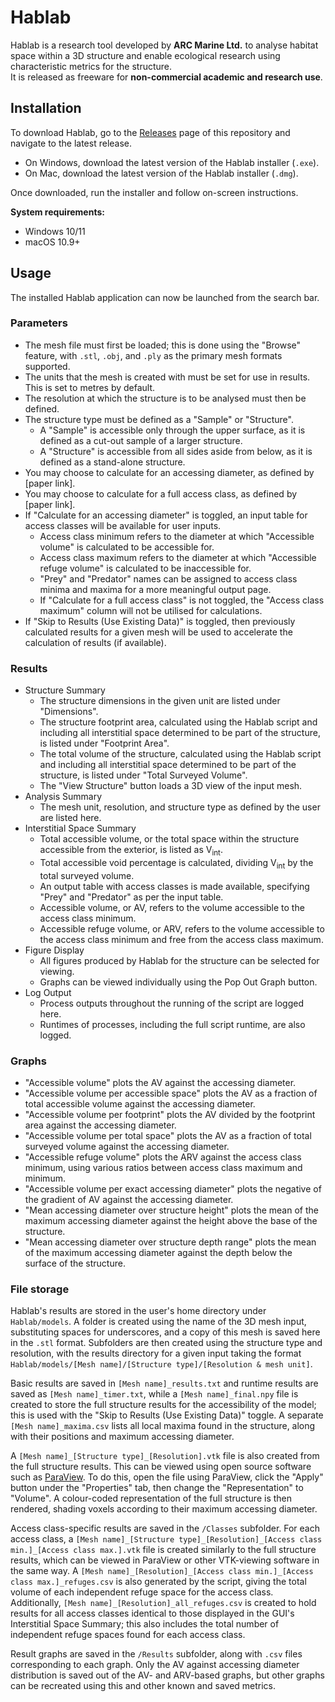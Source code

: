 # Hablab

Hablab is a research tool developed by **ARC Marine Ltd.** to analyse habitat space within a 3D structure and enable ecological research using characteristic metrics for the structure.<br>
It is released as freeware for **non-commercial academic and research use**.

## Installation

To download Hablab, go to the [Releases](https://github.com/Kyle-ARCMarine/hablab/releases) page of this repository and navigate to the latest release.
- On Windows, download the latest version of the Hablab installer (`.exe`).
- On Mac, download the latest version of the Hablab installer (`.dmg`).

Once downloaded, run the installer and follow on-screen instructions.

**System requirements:**
- Windows 10/11
- macOS 10.9+

## Usage

The installed Hablab application can now be launched from the search bar.

### Parameters

- The mesh file must first be loaded; this is done using the "Browse" feature, with `.stl`, `.obj`, and `.ply` as the primary mesh formats supported.
- The units that the mesh is created with must be set for use in results. This is set to metres by default.
- The resolution at which the structure is to be analysed must then be defined.
- The structure type must be defined as a "Sample" or "Structure".
  - A "Sample" is accessible only through the upper surface, as it is defined as a cut-out sample of a larger structure.
  - A "Structure" is accessible from all sides aside from below, as it is defined as a stand-alone structure.
- You may choose to calculate for an accessing diameter, as defined by [paper link].
- You may choose to calculate for a full access class, as defined by [paper link].
- If "Calculate for an accessing diameter" is toggled, an input table for access classes will be available for user inputs.
  - Access class minimum refers to the diameter at which "Accessible volume" is calculated to be accessible for.
  - Access class maximum refers to the diameter at which "Accessible refuge volume" is calculated to be inaccessible for.
  - "Prey" and "Predator" names can be assigned to access class minima and maxima for a more meaningful output page.
  - If "Calculate for a full access class" is not toggled, the "Access class maximum" column will not be utilised for calculations.
- If "Skip to Results (Use Existing Data)" is toggled, then previously calculated results for a given mesh will be used to accelerate the calculation of results (if available).

### Results

- Structure Summary
  - The structure dimensions in the given unit are listed under "Dimensions".
  - The structure footprint area, calculated using the Hablab script and including all interstitial space determined to be part of the structure, is listed under "Footprint Area".
  - The total volume of the structure, calculated using the Hablab script and including all interstitial space determined to be part of the structure, is listed under "Total Surveyed Volume".
  - The "View Structure" button loads a 3D view of the input mesh.
- Analysis Summary
  - The mesh unit, resolution, and structure type as defined by the user are listed here.
- Interstitial Space Summary
  - Total accessible volume, or the total space within the structure accessible from the exterior, is listed as V<sub>int</sub>.
  - Total accessible void percentage is calculated, dividing V<sub>int</sub> by the total surveyed volume.
  - An output table with access classes is made available, specifying "Prey" and "Predator" as per the input table.
  - Accessible volume, or AV, refers to the volume accessible to the access class minimum.
  - Accessible refuge volume, or ARV, refers to the volume accessible to the access class minimum and free from the access class maximum.
- Figure Display
  - All figures produced by Hablab for the structure can be selected for viewing.
  - Graphs can be viewed individually using the Pop Out Graph button.
- Log Output
  - Process outputs throughout the running of the script are logged here.
  - Runtimes of processes, including the full script runtime, are also logged.

### Graphs

- "Accessible volume" plots the AV against the accessing diameter.
- "Accessible volume per accessible space" plots the AV as a fraction of total accessible volume against the accessing diameter.
- "Accessible volume per footprint" plots the AV divided by the footprint area against the accessing diameter.
- "Accessible volume per total space" plots the AV as a fraction of total surveyed volume against the accessing diameter.
- "Accessible refuge volume" plots the ARV against the access class minimum, using various ratios between access class maximum and minimum.
- "Accessible volume per exact accessing diameter" plots the negative of the gradient of AV against the accessing diameter.
- "Mean accessing diameter over structure height" plots the mean of the maximum accessing diameter against the height above the base of the structure.
- "Mean accessing diameter over structure depth range" plots the mean of the maximum accessing diameter against the depth below the surface of the structure.

### File storage

Hablab's results are stored in the user's home directory under `Hablab/models`. A folder is created using the name of the 3D mesh input, substituting spaces for underscores, and a copy of this mesh is saved here in the `.stl` format. Subfolders are then created using the structure type and resolution, with the results directory for a given input taking the format `Hablab/models/[Mesh name]/[Structure type]/[Resolution & mesh unit]`.

Basic results are saved in `[Mesh name]_results.txt` and runtime results are saved as `[Mesh name]_timer.txt`, while a `[Mesh name]_final.npy` file is created to store the full structure results for the accessibility of the model; this is used with the "Skip to Results (Use Existing Data)" toggle. A separate `[Mesh name]_maxima.csv` lists all local maxima found in the structure, along with their positions and maximum accessing diameter.

A `[Mesh name]_[Structure type]_[Resolution].vtk` file is also created from the full structure results. This can be viewed using open source software such as [ParaView](https://www.paraview.org/). To do this, open the file using ParaView, click the "Apply" button under the "Properties" tab, then change the "Representation" to "Volume". A colour-coded representation of the full structure is then rendered, shading voxels according to their maximum accessing diameter.

Access class-specific results are saved in the `/Classes` subfolder. For each access class, a `[Mesh name]_[Structure type]_[Resolution]_[Access class min.]_[Access class max.].vtk` file is created similarly to the full structure results, which can be viewed in ParaView or other VTK-viewing software in the same way. A `[Mesh name]_[Resolution]_[Access class min.]_[Access class max.]_refuges.csv` is also generated by the script, giving the total volume of each independent refuge space for the access class. Additionally, `[Mesh name]_[Resolution]_all_refuges.csv` is created to hold results for all access classes identical to those displayed in the GUI's Interstitial Space Summary; this also includes the total number of independent refuge spaces found for each access class.

Result graphs are saved in the `/Results` subfolder, along with `.csv` files corresponding to each graph. Only the AV against accessing diameter distribution is saved out of the AV- and ARV-based graphs, but other graphs can be recreated using this and other known and saved metrics.